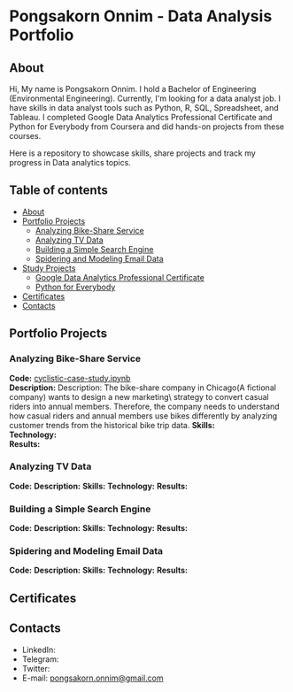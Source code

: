 # Pongsakorn Onnim - Data Analysis Portfolio

## About

Hi, My name is Pongsakorn Onnim. I hold a Bachelor of Engineering (Environmental Engineering). Currently, I'm looking for a data analyst job. I have skills in data analyst tools such as Python, R, SQL, Spreadsheet, and Tableau. I completed Google Data Analytics Professional Certificate and Python for Everybody from Coursera and did hands-on projects from these courses.

Here is a repository to showcase skills, share projects and track my progress in Data analytics topics.


## Table of contents
- [About](#about)
- [Portfolio Projects](#portfolio-projects)
	+ [Analyzing Bike-Share Service](#video-games-sales-analysis)
  + [Analyzing TV Data](#video-games-sales-analysis)
  + [Building a Simple Search Engine](#video-games-sales-analysis)
  + [Spidering and Modeling Email Data](#video-games-sales-analysis)
- [Study Projects](#study-projects)  
	+ [Google Data Analytics Professional Certificate](#kaggle-30-days-of-ml)
	+ [Python for Everybody](#data-analyst-specialization)
- [Certificates](#certificates)
- [Contacts](#contacts)

## Portfolio Projects

### Analyzing Bike-Share Service
**Code:** [cyclistic-case-study.ipynb](https://github.com/pongsakorn-onnim/portfolio/blob/main/Analyzing%20Bike-Share%20Service(R)/cyclistic-case-study.ipynb)\
**Description:** Description: The bike-share company in Chicago(A fictional company) wants to design a new marketing\ strategy to convert casual riders into annual members. Therefore, the company needs to understand how casual riders and annual members use bikes differently by analyzing customer trends from the historical bike trip data.
**Skills:**\
**Technology:**\
**Results:**

### Analyzing TV Data
**Code:**
**Description:**
**Skills:**
**Technology:**
**Results:**

### Building a Simple Search Engine
**Code:**
**Description:**
**Skills:**
**Technology:**
**Results:**

### Spidering and Modeling Email Data
**Code:**
**Description:**
**Skills:**
**Technology:**
**Results:**

## Certificates
## Contacts
- LinkedIn: []()
- Telegram: []()
- Twitter: []()
- E-mail: pongsakorn.onnim@gmail.com



